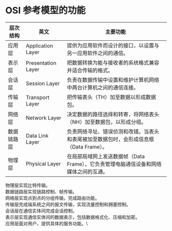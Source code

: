 # OSI 参考模型的功能

| 层次结构 | 英文               | 主要功能                                                     |
| ------------ | ------------------ | ------------------------------------------------------------ |
| 应用层       | Application Layer  | 提供为应用软件而设计的接口，以设置与另一应用软件之间的通信。 |
| 表示层       | Presentation Layer | 把数据转换为能与接收者的系统格式兼容并适合传输的格式。       |
| 会话层       | Session Layer      | 负责在数据传输中设置和维护计算机网络中两台计算机之间的通信连接。 |
| 传输层       | Transport Layer    | 把传输表头（TH）加至数据以形成数据包。                       |
| 网络层       | Network Layer      | 决定数据的路径选择和转寄，将网络表头（NH）加至数据包，以形成分组。 |
| 数据链路层   | Data Link Layer    | 负责网络寻址、错误侦测和改错。当表头和表尾被加至数据包时，会形成信息框（Data Frame）。 |
| 物理层       | Physical Layer     | 在局部局域网上发送数据帧（Data Frame），它负责管理电脑通信设备和网络媒体之间的互通。 |


物理层实现比特传输。\
数据链路层实现链路控制、帧传输。\
网络层实现点到点的分组传输，完成路由功能。\
传输层完成端系统之间的报文传输，实现流量控制和拥塞控制。\
会话层在通信实体间完成会话控制。\
表示层实现通信实体间的数据表示，包括数据格式化、压缩和加密。\
应用层面对用户，提供具体的服务功能。\